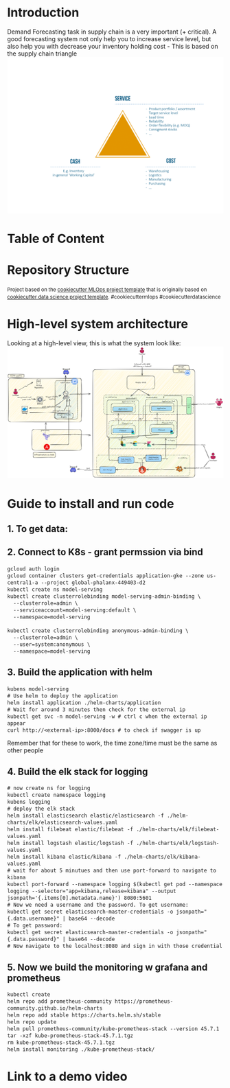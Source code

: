 Introduction
==============================

Demand Forecasting task in supply chain is a very important (+ critical). A good forecasting system not only help you to increase service level, but also help you with decrease your inventory holding cost - This is based on the supply chain triangle
![System Overview](assets/image-1.png)

Table of Content
==============================


Repository Structure
==============================
<!-- Project Organization
------------

```
demandForecasting/
├── LICENSE     
├── README.md                  
├── Makefile                     # Makefile with commands like `make data` or `make train`                   
├── configs                      # Config files (models and training hyperparameters)
│   └── model1.yaml              
│
├── data                         
│   ├── external                 # Data from third party sources.
│   ├── interim                  # Intermediate data that has been transformed.
│   ├── processed                # The final, canonical data sets for modeling.
│   └── raw                      # The original, immutable data dump.
│
├── docs                         # Project documentation.
│
├── models                       # Trained and serialized models.
│
├── notebooks                    # Jupyter notebooks.
│
├── references                   # Data dictionaries, manuals, and all other explanatory materials.
│
├── reports                      # Generated analysis as HTML, PDF, LaTeX, etc.
│   └── figures                  # Generated graphics and figures to be used in reporting.
│
├── requirements.txt             # The requirements file for reproducing the analysis environment.
└── src                          # Source code for use in this project.
    ├── __init__.py              # Makes src a Python module.
    │
    ├── data                     # Data engineering scripts.
    │   ├── build_features.py    
    │   ├── cleaning.py          
    │   ├── ingestion.py         
    │   ├── labeling.py          
    │   ├── splitting.py         
    │   └── validation.py        
    │
    ├── models                   # ML model engineering (a folder for each model).
    │   └── model1      
    │       ├── dataloader.py    
    │       ├── hyperparameters_tuning.py 
    │       ├── model.py         
    │       ├── predict.py       
    │       ├── preprocessing.py 
    │       └── train.py         
    │
    └── visualization        # Scripts to create exploratory and results oriented visualizations.
        ├── evaluation.py        
        └── exploration.py       
```


-------- -->
<p><small>Project based on the <a target="_blank" href="https://github.com/Chim-SO/cookiecutter-mlops/">cookiecutter MLOps project template</a>
that is originally based on <a target="_blank" href="https://drivendata.github.io/cookiecutter-data-science/">cookiecutter data science project template</a>. 
#cookiecuttermlops #cookiecutterdatascience</small></p>

High-level system architecture
==============================
Looking at a high-level view, this is what the system look like:
![High-level system architecture](assets/architecture.png)


Guide to install and run code
==============================
## 1. To get data:

## 2. Connect to K8s - grant permssion via bind
```shell
gcloud auth login
gcloud container clusters get-credentials application-gke --zone us-central1-a --project global-phalanx-449403-d2
kubectl create ns model-serving
kubectl create clusterrolebinding model-serving-admin-binding \
  --clusterrole=admin \
  --serviceaccount=model-serving:default \
  --namespace=model-serving

kubectl create clusterrolebinding anonymous-admin-binding \
  --clusterrole=admin \
  --user=system:anonymous \
  --namespace=model-serving
```
## 3. Build the application with helm
```shell
kubens model-serving
# Use helm to deploy the application 
helm install application ./helm-charts/application 
# Wait for around 3 minutes then check for the external ip
kubectl get svc -n model-serving -w # ctrl c when the external ip appear
curl http://<external-ip>:8000/docs # to check if swagger is up
```
Remember that for these to work, the time zone/time must be the same as other people
## 4. Build the elk stack for logging
```shell
# now create ns for logging
kubectl create namespace logging
kubens logging  
# deploy the elk stack
helm install elasticsearch elastic/elasticsearch -f ./helm-charts/elk/elasticsearch-values.yaml
helm install filebeat elastic/filebeat -f ./helm-charts/elk/filebeat-values.yaml
helm install logstash elastic/logstash -f ./helm-charts/elk/logstash-values.yaml
helm install kibana elastic/kibana -f ./helm-charts/elk/kibana-values.yaml
# wait for about 5 minutues and then use port-forward to navigate to kibana
kubectl port-forward --namespace logging $(kubectl get pod --namespace logging --selector="app=kibana,release=kibana" --output jsonpath='{.items[0].metadata.name}') 8080:5601
# Now we need a username and the password. To get username:
kubectl get secret elasticsearch-master-credentials -o jsonpath="{.data.username}" | base64 --decode
# To get password: 
kubectl get secret elasticsearch-master-credentials -o jsonpath="{.data.password}" | base64 --decode
# Now navigate to the localhost:8080 and sign in with those credential
```
## 5. Now we build the monitoring w grafana and prometheus
```shell
kubectl create 
helm repo add prometheus-community https://prometheus-community.github.io/helm-charts
helm repo add stable https://charts.helm.sh/stable
helm repo update
helm pull prometheus-community/kube-prometheus-stack --version 45.7.1
tar -xzf kube-prometheus-stack-45.7.1.tgz
rm kube-prometheus-stack-45.7.1.tgz
helm install monitoring ./kube-prometheus-stack/
```

Link to a demo video
==============================

[def]: img/image-1.png